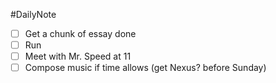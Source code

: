 #DailyNote 

- [ ] Get a chunk of essay done
- [ ] Run
- [ ] Meet with Mr. Speed at 11
- [ ] Compose music if time allows (get Nexus? before Sunday)